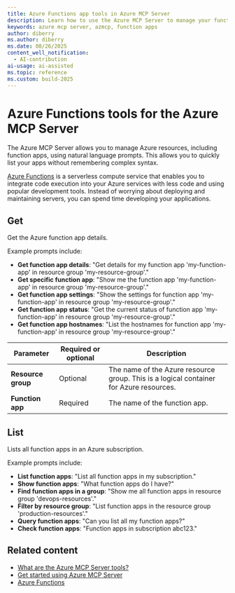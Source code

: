 ```yaml
---
title: Azure Functions app tools in Azure MCP Server
description: Learn how to use the Azure MCP Server to manage your function app resources in Azure.
keywords: azure mcp server, azmcp, function apps
author: diberry
ms.author: diberry
ms.date: 08/26/2025
content_well_notification: 
  - AI-contribution
ai-usage: ai-assisted
ms.topic: reference
ms.custom: build-2025
--- 
```


# Azure Functions tools for the Azure MCP Server

The Azure MCP Server allows you to manage Azure resources, including function apps, using natural language prompts. This allows you to quickly list your apps without remembering complex syntax.

[Azure Functions](/azure/azure-functions/) is a serverless compute service that enables you to integrate code execution into your Azure services with less code and using popular development tools. Instead of worrying about deploying and maintaining servers, you can spend time developing your applications.

## Get

Get the Azure function app details.


Example prompts include:

- **Get function app details**: "Get details for my function app 'my-function-app' in resource group 'my-resource-group'."
- **Get specific function app**: "Show me the function app 'my-function-app' in resource group 'my-resource-group'."
- **Get function app settings**: "Show the settings for function app 'my-function-app' in resource group 'my-resource-group'."
- **Get function app status**: "Get the current status of function app 'my-function-app' in resource group 'my-resource-group'."
- **Get function app hostnames**: "List the hostnames for function app 'my-function-app' in resource group 'my-resource-group'."

| Parameter |  Required or optional | Description |
|-----------------------|----------------------|-------------|
| **Resource group** |  Optional | The name of the Azure resource group. This is a logical container for Azure resources. |
| **Function app** |  Required | The name of the function app. |


## List

Lists all function apps in an Azure subscription.

Example prompts include:

- **List function apps**: "List all function apps in my subscription."
- **Show function apps**: "What function apps do I have?"
- **Find function apps in a group**: "Show me all function apps in resource group 'devops-resources'."
- **Filter by resource group**: "List function apps in the resource group 'production-resources'."
- **Query function apps**: "Can you list all my function apps?"
- **Check function apps**: "Function apps in subscription abc123."

## Related content

- [What are the Azure MCP Server tools?](index.md)
- [Get started using Azure MCP Server](../get-started.md)
- [Azure Functions](/azure/azure-functions/)